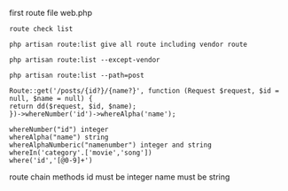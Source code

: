 first route file web.php

    route check list

    php artisan route:list give all route including vendor route

    php artisan route:list --except-vendor

    php artisan route:list --path=post

    Route::get('/posts/{id?}/{name?}', function (Request $request, $id = null, $name = null) {
    return dd($request, $id, $name);
    })->whereNumber('id')->whereAlpha('name');

    whereNumber("id") integer
    whereAlpha("name") string
    whereAlphaNumberic("namenumber") integer and string
    whereIn('category'.['movie','song'])
    where('id','[@0-9]+')

route chain methods id must be integer name must be string
